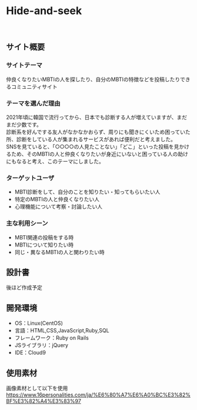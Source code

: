 # Hide-and-seek
​
## サイト概要
### サイトテーマ
仲良くなりたいMBTIの人を探したり、自分のMBTIの特徴などを投稿したりできるコミュニティサイト
​
### テーマを選んだ理由
2021年頃に韓国で流行ってから、日本でも診断する人が増えていますが、まだまだ少数です。  
診断系を好んでする友人がなかなかおらず、周りにも聞きにくいため困っていた所、診断をしている人が集まれるサービスがあれば便利だと考えました。  
SNSを見ていると、「○○○○の人見たことない」「どこ」といった投稿を見かけるため、そのMBTIの人と仲良くなりたいが身近にいないと困っている人の助けにもなると考え、このテーマにしました。
​
### ターゲットユーザ
- MBTI診断をして、自分のことを知りたい・知ってもらいたい人
- 特定のMBTIの人と仲良くなりたい人
- 心理機能について考察・討論したい人
​
### 主な利用シーン
- MBTI関連の投稿をする時
- MBTIについて知りたい時
- 同じ・異なるMBTIの人と関わりたい時
​
## 設計書
後ほど作成予定
​
## 開発環境
- OS：Linux(CentOS)
- 言語：HTML,CSS,JavaScript,Ruby,SQL
- フレームワーク：Ruby on Rails
- JSライブラリ：jQuery
- IDE：Cloud9
​
## 使用素材
画像素材として以下を使用
https://www.16personalities.com/ja/%E6%80%A7%E6%A0%BC%E3%82%BF%E3%82%A4%E3%83%97